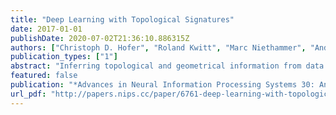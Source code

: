 ```yaml
---
title: "Deep Learning with Topological Signatures"
date: 2017-01-01
publishDate: 2020-07-02T21:36:10.886315Z
authors: ["Christoph D. Hofer", "Roland Kwitt", "Marc Niethammer", "Andreas Uhl"]
publication_types: ["1"]
abstract: "Inferring topological and geometrical information from data can offer an alternative perspective in machine learning problems. Methods from topological data analysis, eg, persistent homology, enable us to obtain such information, typically in the form of summary representations of topological features. However, such topological signatures often come with an unusual structure (eg, multisets of intervals) that is highly impractical for most machine learning techniques. While many strategies have been proposed to map these topological signatures into machine learning compatible representations, they suffer from being agnostic to the target learning task. In contrast, we propose a technique that enables us to input topological signatures to deep neural networks and learn a task-optimal representation during training. Our approach is realized as a novel input layer with favorable theoretical properties. Classification experiments on 2D object shapes and social network graphs demonstrate the versatility of the approach and, in case of the latter, we even outperform the state-of-the-art by a large margin."
featured: false
publication: "*Advances in Neural Information Processing Systems 30: Annual Conference on Neural Information Processing Systems 2017, 4-9 December 2017, Long Beach, CA, USA*"
url_pdf: "http://papers.nips.cc/paper/6761-deep-learning-with-topological-signatures"
---
```


